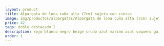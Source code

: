 ```yaml
---
layout: product
title: Alpargata de lona cuña alta (7cm) sujeta con cintas 
image: img/productos/alpargatas/Alpargata de lona cuña alta (7cm) sujeta con cintas =42=doble destacado 2=rojo blanco negro beige crudo azul marino azul vaquero gaimo.webp
price: 42
tags: doble destacado 2
description: rojo blanco negro beige crudo azul marino azul vaquero gaimo
order: 1
---
```

